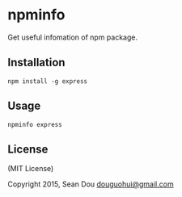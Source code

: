 npminfo
=========

Get useful infomation of npm package.


Installation
-------------

```
npm install -g express
```

Usage
------

```
npminfo express
```


License
-------

(MIT License)

Copyright 2015, Sean Dou <douguohui@gmail.com>
